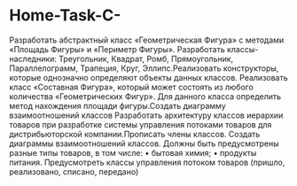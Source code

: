 # Home-Task-C-
Разработать абстрактный класс «Геометрическая Фигура» с методами «Площадь Фигуры» и «Периметр Фигуры». Разработать классы-наследники: Треугольник, Квадрат, Ромб, Прямоугольник, Параллелограмм, Трапеция, Круг, Эллипс.Реализовать конструкторы, которые однозначно определяют объекты данных классов. Реализовать класс «Составная Фигура», который может состоять из любого количества «Геометрических Фигур». Для данного класса определить метод нахождения площади фигуры.Создать диаграмму взаимоотношений классов
Разработать архитектуру классов иерархии товаров
при разработке системы управления потоками товаров для
дистрибьюторской компании.Прописать члены классов.
Создать диаграммы взаимоотношений классов.
Должны быть предусмотрены разные типы товаров,
в том числе:
• бытовая химия;
• продукты питания.
Предусмотреть классы управления потоком товаров
(пришло, реализовано, списано, передано)
